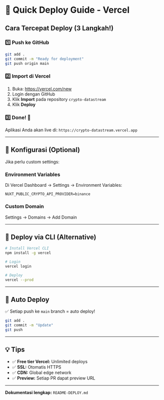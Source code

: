 # 🚀 Quick Deploy Guide - Vercel

## Cara Tercepat Deploy (3 Langkah!)

### 1️⃣ Push ke GitHub

```bash
git add .
git commit -m "Ready for deployment"
git push origin main
```

### 2️⃣ Import di Vercel

1. Buka: https://vercel.com/new
2. Login dengan GitHub
3. Klik **Import** pada repository `crypto-datastream`
4. Klik **Deploy**

### 3️⃣ Done! 🎉

Aplikasi Anda akan live di: `https://crypto-datastream.vercel.app`

---

## 🔧 Konfigurasi (Optional)

Jika perlu custom settings:

### Environment Variables
Di Vercel Dashboard → Settings → Environment Variables:

```
NUXT_PUBLIC_CRYPTO_API_PROVIDER=binance
```

### Custom Domain
Settings → Domains → Add Domain

---

## 📱 Deploy via CLI (Alternative)

```bash
# Install Vercel CLI
npm install -g vercel

# Login
vercel login

# Deploy
vercel --prod
```

---

## 🔄 Auto Deploy

✅ Setiap push ke `main` branch = auto deploy!

```bash
git add .
git commit -m "Update"
git push
```

---

## 💡 Tips

- ✅ **Free tier Vercel:** Unlimited deploys
- ✅ **SSL:** Otomatis HTTPS
- ✅ **CDN:** Global edge network
- ✅ **Preview:** Setiap PR dapat preview URL

---

**Dokumentasi lengkap:** `README-DEPLOY.md`
